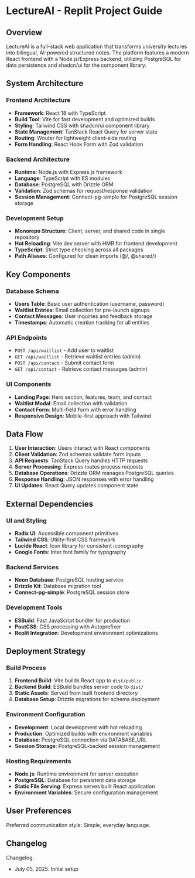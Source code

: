 # LectureAI - Replit Project Guide

## Overview

LectureAI is a full-stack web application that transforms university lectures into bilingual, AI-powered structured notes. The platform features a modern React frontend with a Node.js/Express backend, utilizing PostgreSQL for data persistence and shadcn/ui for the component library.

## System Architecture

### Frontend Architecture
- **Framework**: React 18 with TypeScript
- **Build Tool**: Vite for fast development and optimized builds
- **Styling**: Tailwind CSS with shadcn/ui component library
- **State Management**: TanStack React Query for server state
- **Routing**: Wouter for lightweight client-side routing
- **Form Handling**: React Hook Form with Zod validation

### Backend Architecture
- **Runtime**: Node.js with Express.js framework
- **Language**: TypeScript with ES modules
- **Database**: PostgreSQL with Drizzle ORM
- **Validation**: Zod schemas for request/response validation
- **Session Management**: Connect-pg-simple for PostgreSQL session storage

### Development Setup
- **Monorepo Structure**: Client, server, and shared code in single repository
- **Hot Reloading**: Vite dev server with HMR for frontend development
- **TypeScript**: Strict type checking across all packages
- **Path Aliases**: Configured for clean imports (@/, @shared/)

## Key Components

### Database Schema
- **Users Table**: Basic user authentication (username, password)
- **Waitlist Entries**: Email collection for pre-launch signups
- **Contact Messages**: User inquiries and feedback storage
- **Timestamps**: Automatic creation tracking for all entities

### API Endpoints
- `POST /api/waitlist` - Add user to waitlist
- `GET /api/waitlist` - Retrieve waitlist entries (admin)
- `POST /api/contact` - Submit contact form
- `GET /api/contact` - Retrieve contact messages (admin)

### UI Components
- **Landing Page**: Hero section, features, team, and contact
- **Waitlist Modal**: Email collection with validation
- **Contact Form**: Multi-field form with error handling
- **Responsive Design**: Mobile-first approach with Tailwind

## Data Flow

1. **User Interaction**: Users interact with React components
2. **Client Validation**: Zod schemas validate form inputs
3. **API Requests**: TanStack Query handles HTTP requests
4. **Server Processing**: Express routes process requests
5. **Database Operations**: Drizzle ORM manages PostgreSQL queries
6. **Response Handling**: JSON responses with error handling
7. **UI Updates**: React Query updates component state

## External Dependencies

### UI and Styling
- **Radix UI**: Accessible component primitives
- **Tailwind CSS**: Utility-first CSS framework
- **Lucide React**: Icon library for consistent iconography
- **Google Fonts**: Inter font family for typography

### Backend Services
- **Neon Database**: PostgreSQL hosting service
- **Drizzle Kit**: Database migration tool
- **Connect-pg-simple**: PostgreSQL session store

### Development Tools
- **ESBuild**: Fast JavaScript bundler for production
- **PostCSS**: CSS processing with Autoprefixer
- **Replit Integration**: Development environment optimizations

## Deployment Strategy

### Build Process
1. **Frontend Build**: Vite builds React app to `dist/public`
2. **Backend Build**: ESBuild bundles server code to `dist/`
3. **Static Assets**: Served from built frontend directory
4. **Database Setup**: Drizzle migrations for schema deployment

### Environment Configuration
- **Development**: Local development with hot reloading
- **Production**: Optimized builds with environment variables
- **Database**: PostgreSQL connection via DATABASE_URL
- **Session Storage**: PostgreSQL-backed session management

### Hosting Requirements
- **Node.js**: Runtime environment for server execution
- **PostgreSQL**: Database for persistent data storage
- **Static File Serving**: Express serves built React application
- **Environment Variables**: Secure configuration management

## User Preferences

Preferred communication style: Simple, everyday language.

## Changelog

Changelog:
- July 05, 2025. Initial setup